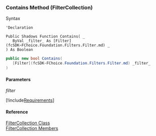 ﻿### Contains Method (FilterCollection)

Syntax

```vbnet
'Declaration

Public Shadows Function Contains( _
   ByVal _filter_ As [Filter](fcSDK~FChoice.Foundation.Filters.Filter.md) _
) As Boolean
```

```csharp
public new bool Contains( 
   [Filter](fcSDK~FChoice.Foundation.Filters.Filter.md) _filter_
)
```

#### Parameters

_filter_

[!include[Requirements](../partials/requirements.md)]

#### Reference

[FilterCollection Class](fcSDK~FChoice.Foundation.Filters.FilterCollection.md)  
[FilterCollection Members](fcSDK~FChoice.Foundation.Filters.FilterCollection_members.md)